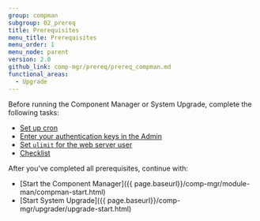 ```yaml
---
group: compman
subgroup: 02_prereq
title: Prerequisites
menu_title: Prerequisites
menu_order: 1
menu_node: parent
version: 2.0
github_link: comp-mgr/prereq/prereq_compman.md
functional_areas:
  - Upgrade
---
```


Before running the Component Manager or System Upgrade, complete the following tasks:

*	<a href="{{page.baseurl}}/comp-mgr/prereq/prereq_cron.html">Set up cron</a>
*	<a href="{{page.baseurl}}/comp-mgr/prereq/prereq_auth-token.html">Enter your authentication keys in the Admin</a>
*	<a href="{{page.baseurl}}/comp-mgr/prereq/prereq_compman-ulimit.html">Set `ulimit` for the web server user</a>
*	[Checklist]({{page.baseurl}}/comp-mgr/prereq/prereq_compman-checklist.html)

After you've completed all prerequisites, continue with:

*	[Start the Component Manager]({{ page.baseurl}}/comp-mgr/module-man/compman-start.html)
*	[Start System Upgrade]({{ page.baseurl}}/comp-mgr/upgrader/upgrade-start.html)